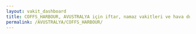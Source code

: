 ```yaml
---
layout: vakit_dashboard
title: COFFS_HARBOUR, AVUSTRALYA için iftar, namaz vakitleri ve hava durumu - ilçe/eyalet seç
permalink: /AVUSTRALYA/COFFS_HARBOUR/
---
```


<script type="text/javascript">
  var GLOBAL_COUNTRY = 'AVUSTRALYA';
  var GLOBAL_CITY = 'COFFS_HARBOUR';
  var GLOBAL_STATE = '';
  var lat = 72;
  var lon = 21;
</script>
